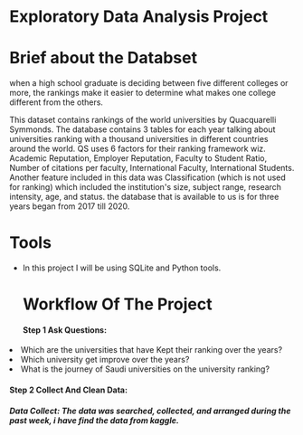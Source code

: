 # <h1>Exploratory Data Analysis Project 


# Brief about the Databset
when a high school graduate is deciding between five different colleges or more,  the rankings make it easier to determine what makes one college different from the others.

This dataset contains rankings of the world universities by Quacquarelli Symmonds. The database contains 3 tables for each year talking about universities ranking with a thousand universities in different countries around the world. QS uses 6 factors for their ranking framework wiz. Academic Reputation, Employer Reputation, Faculty to Student Ratio, Number of citations per faculty, International Faculty, International Students. Another feature included in this data was Classification (which is not used for ranking) which included the institution's size, subject range, research intensity, age, and status. the database that is available to us is for three years began from 2017 till 2020.


# Tools
<ul>
<li>In this project I will be using SQLite and Python tools.



# Workflow Of The Project

<h4>Step 1 Ask Questions:
</ul>

<li> Which are the universities that have Kept their ranking over the years?</li>
<li> Which university get improve over the years?</li>
<li> What is the journey of Saudi universities on the university ranking?</li>
	
</ul>
<h4>Step 2 Collect And Clean Data:
</ul>
<h5>Data Collect:
The data was searched, collected, and arranged during the past week, i have find the data from kaggle.